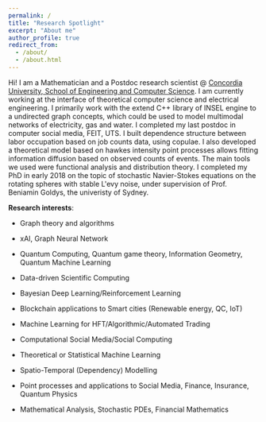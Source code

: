 ```yaml
---
permalink: /
title: "Research Spotlight"
excerpt: "About me"
author_profile: true
redirect_from: 
  - /about/
  - /about.html
---
```


Hi! I am a Mathematician and a Postdoc research scientist @ [Concordia University, School of Engineering and Computer Science](https://www.concordia.ca/ginacody.html). I am currently working at the interface of theoretical computer science and electrical engineering. I primarily work with the extend C++ library of INSEL engine to a undirected graph concepts, which could be used to model multimodal networks of electricity, gas and water. I completed my last postdoc in computer social media, FEIT, UTS. I built dependence structure between labor occupation based on job counts data,  using copulae. I also developed a theoretical model based on hawkes intensity point processes allows fitting information diffusion based on observed counts of events. The main tools we used were functional analysis and distribution theory. I completed my PhD in early 2018 on the topic of stochastic Navier-Stokes equations on the rotating spheres with stable L\'evy noise, under supervision of Prof. Beniamin Goldys, the univeristy of Sydney.

**Research interests**: 

* Graph theory and algorithms

* xAI, Graph Neural Network

* Quantum Computing, Quantum game theory, Information Geometry, Quantum Machine Learning

* Data-driven Scientific Computing

* Bayesian Deep Learning/Reinforcement Learning

* Blockchain applications to Smart cities (Renewable energy, QC, IoT)

* Machine Learning for HFT/Algorithmic/Automated Trading

* Computational Social Media/Social Computing

* Theoretical or Statistical Machine Learning

* Spatio-Temporal (Dependency) Modelling 

* Point processes and applications to Social Media, Finance, Insurance, Quantum Physics

* Mathematical Analysis, Stochastic PDEs, Financial Mathematics